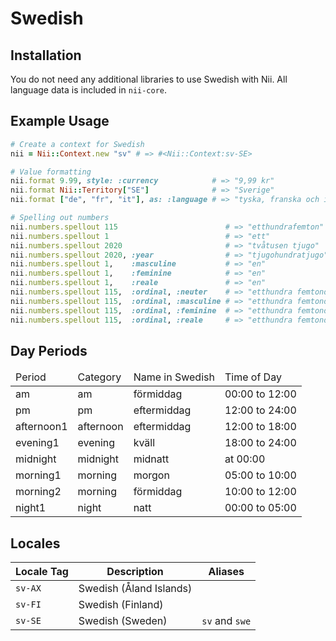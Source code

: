 <!-- This file has been generated. Source: languages/_template.md.erb -->

# Swedish

## Installation

You do not need any additional libraries to use Swedish with Nii.
All language data is included in `nii-core`.

## Example Usage

``` ruby
# Create a context for Swedish
nii = Nii::Context.new "sv" # => #<Nii::Context:sv-SE>

# Value formatting
nii.format 9.99, style: :currency            # => "9,99 kr"
nii.format Nii::Territory["SE"]              # => "Sverige"
nii.format ["de", "fr", "it"], as: :language # => "tyska, franska och italienska"

# Spelling out numbers
nii.numbers.spellout 115                        # => "ett­hundra­femton"
nii.numbers.spellout 1                          # => "ett"
nii.numbers.spellout 2020                       # => "två­tusen tjugo"
nii.numbers.spellout 2020, :year                # => "tjugo­hundra­tjugo"
nii.numbers.spellout 1,    :masculine           # => "en"
nii.numbers.spellout 1,    :feminine            # => "en"
nii.numbers.spellout 1,    :reale               # => "en"
nii.numbers.spellout 115,  :ordinal, :neuter    # => "ett­hundra femtonde"
nii.numbers.spellout 115,  :ordinal, :masculine # => "ett­hundra femtonde"
nii.numbers.spellout 115,  :ordinal, :feminine  # => "ett­hundra femtonde"
nii.numbers.spellout 115,  :ordinal, :reale     # => "ett­hundra femtonde"
```

## Day Periods


<table>
  <thead>
    <tr>
      <td>Period</td>
      <td>Category</td>
      <td>Name in Swedish</td>
      <td>Time of Day</td>
    </tr>
  </thead>
  <tbody>
    <tr>
      <td>am</td>
      <td>am</td>
      <td>förmiddag</td>
      <td>00:00 to 12:00</td>
    </tr>
    <tr>
      <td>pm</td>
      <td>pm</td>
      <td>eftermiddag</td>
      <td>12:00 to 24:00</td>
    </tr>
    <tr>
      <td>afternoon1</td>
      <td>afternoon</td>
      <td>eftermiddag</td>
      <td>12:00 to 18:00</td>
    </tr>
    <tr>
      <td>evening1</td>
      <td>evening</td>
      <td>kväll</td>
      <td>18:00 to 24:00</td>
    </tr>
    <tr>
      <td>midnight</td>
      <td>midnight</td>
      <td>midnatt</td>
      <td>at 00:00</td>
    </tr>
    <tr>
      <td>morning1</td>
      <td>morning</td>
      <td>morgon</td>
      <td>05:00 to 10:00</td>
    </tr>
    <tr>
      <td>morning2</td>
      <td>morning</td>
      <td>förmiddag</td>
      <td>10:00 to 12:00</td>
    </tr>
    <tr>
      <td>night1</td>
      <td>night</td>
      <td>natt</td>
      <td>00:00 to 05:00</td>
    </tr>
  </tbody>
</table>



## Locales

<table>
  <thead>
    <tr>
      <th>Locale Tag</th>
      <th>Description</th>
      <th>Aliases</th>
    </tr>
  </thead>
  <tbody>
    <tr>
      <td><code>sv-AX</code></td>
      <td>Swedish (Åland Islands)</td>
      <td></td>
    </tr>
    <tr>
      <td><code>sv-FI</code></td>
      <td>Swedish (Finland)</td>
      <td></td>
    </tr>
    <tr>
      <td><code>sv-SE</code></td>
      <td>Swedish (Sweden)</td>
      <td><code>sv</code> and <code>swe</code></td>
    </tr>
  </tbody>
</table>

